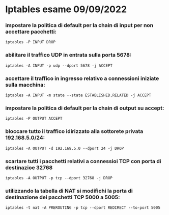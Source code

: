 # Iptables esame 09/09/2022

### impostare la politica di default per la chain di input per non accettare pacchetti:
`iptables -P INPUT DROP`

### abilitare il traffico UDP in entrata sulla porta 5678:
`iptables -A INPUT -p udp --dport 5678 -j ACCEPT`

### accettare il traffico in ingresso relativo a connessioni iniziate sulla macchina:
`iptables -A INPUT -m state --state ESTABLISHED,RELATED -j ACCEPT`

### impostare la politica di default per la chain di output su accept:
`iptables -P OUTPUT ACCEPT`

### bloccare tutto il traffico idirizzato alla sottorete privata 192.168.5.0/24:
`iptables -A OUTPUT -d 192.168.5.0 --dport 24 -j DROP`

### scartare tutti i pacchetti relativi a connessioi TCP con porta di destinazioe 32768
`iptables -A OUTPUT -p tcp --dport 32768 -j DROP`

### utilizzando la tabella di NAT si modifichi la porta di destinazione dei pacchetti TCP 5000 a 5005:
`iptables -t nat -A PREROUTING -p tcp --dport REDIRECT --to-port 5005`